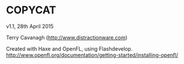 # COPYCAT

   v1.1, 28th April 2015
      
   Terry Cavanagh (http://www.distractionware.com)

   Created with Haxe and OpenFL, using Flashdevelop.
   http://www.openfl.org/documentation/getting-started/installing-openfl/
